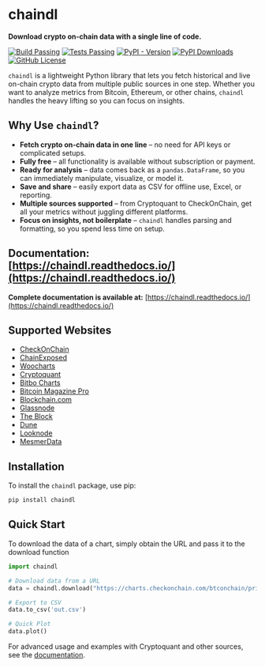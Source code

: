 # chaindl

**Download crypto on-chain data with a single line of code.**

[![Build Passing](https://github.com/dhruvan2006/chaindl/actions/workflows/release.yml/badge.svg)](https://github.com/dhruvan2006/chaindl/actions/workflows/release.yml)
[![Tests Passing](https://github.com/dhruvan2006/chaindl/actions/workflows/tests.yml/badge.svg)](https://github.com/dhruvan2006/chaindl/actions/workflows/tests.yml)
[![PyPI - Version](https://img.shields.io/pypi/v/chaindl)](https://pypi.org/project/chaindl/)
[![PyPI Downloads](https://static.pepy.tech/badge/ocfinance)](https://pypi.org/project/chaindl/)
[![GitHub License](https://img.shields.io/github/license/dhruvan2006/chaindl)](https://github.com/dhruvan2006/chaindl)

`chaindl` is a lightweight Python library that lets you fetch historical and live on-chain crypto data from multiple 
public sources in one step. Whether you want to analyze metrics from Bitcoin, Ethereum, or other chains, `chaindl` 
handles the heavy lifting so you can focus on insights.

## Why Use `chaindl`?

- **Fetch crypto on-chain data in one line** – no need for API keys or complicated setups.  
- **Fully free** – all functionality is available without subscription or payment.  
- **Ready for analysis** – data comes back as a `pandas.DataFrame`, so you can immediately manipulate, visualize, or model it.  
- **Save and share** – easily export data as CSV for offline use, Excel, or reporting.  
- **Multiple sources supported** – from Cryptoquant to CheckOnChain, get all your metrics without juggling different platforms.  
- **Focus on insights, not boilerplate** – `chaindl` handles parsing and formatting, so you spend less time on setup.

## Documentation: [https://chaindl.readthedocs.io/](https://chaindl.readthedocs.io/)

**Complete documentation is available at:** 
[https://chaindl.readthedocs.io/](https://chaindl.readthedocs.io/)

## Supported Websites
- [CheckOnChain](https://charts.checkonchain.com/)
- [ChainExposed](https://chainexposed.com/)
- [Woocharts](https://woocharts.com/)
- [Cryptoquant](https://cryptoquant.com/)
- [Bitbo Charts](https://charts.bitbo.io/)
- [Bitcoin Magazine Pro](https://www.bitcoinmagazinepro.com)
- [Blockchain.com](https://www.blockchain.com/explorer/charts)
- [Glassnode](https://studio.glassnode.com/charts/)
- [The Block](https://www.theblock.co/data/)
- [Dune](https://dune.com/)
- [Looknode](https://www.looknode.com/)
- [MesmerData](https://www.mesmerdata.com)

## Installation
To install the `chaindl` package, use pip:
```bash
pip install chaindl
```

## Quick Start
To download the data of a chart, simply obtain the URL and pass it to the download function

```python
import chaindl

# Download data from a URL
data = chaindl.download("https://charts.checkonchain.com/btconchain/pricing/pricing_picycleindicator/pricing_picycleindicator_light.html")

# Export to CSV
data.to_csv('out.csv')

# Quick Plot
data.plot()
```

For advanced usage and examples with Cryptoquant and other sources, see the [documentation](https://chaindl.readthedocs.io/).
